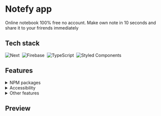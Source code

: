 # Notefy app

Online notebook 100% free no account. Make own note in 10 seconds and share it to your frirends immediately  
 
## Tech stack

![Next](https://img.shields.io/badge/-Next.js-05122A?style=flat&logo=Next.js)&nbsp;
![Firebase](https://img.shields.io/badge/-Firebase-05122A?style=flat&logo=Firebase)&nbsp;
![TypeScript](https://img.shields.io/badge/-TypeScript-05122A?style=flat&logo=typescript)&nbsp;
![Styled Components](https://img.shields.io/badge/-styled_components-05122A?style=flat&logo=styled-components)&nbsp;

## Features 

<details> 
  <summary> NPM packages </summary>
   
  * framer-motion
  * react-icons 
  * react-firebase-hooks
  * react-copy-to-clipboard
  * styled-normalize
  * sass
  * nprogress
  * nookies
 
</details>

<details> 
  <summary> Accessibility </summary>
  
  * RWD
  * Semantic HTML
  * WAI-ARIA
  * Focus Control
  * Designing for Screen Reader

</details>

<details> 
  <summary> Other features </summary>

 * Mobile first
 * Context 
 * Dark mode
 * Absolute imports
 * Custom hooks
 
</details>


## Preview
